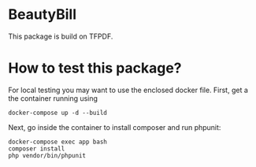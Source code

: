 # BeautyBill

This package is build on TFPDF. 


# How to test this package?

For local testing you may want to use the 
enclosed docker file. First, get a the container running
using 

```
docker-compose up -d --build
```

Next, go inside the container to install composer and run phpunit: 

```
docker-compose exec app bash
composer install
php vendor/bin/phpunit
```